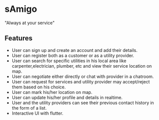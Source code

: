 # sAmigo

"Always at your service"

## Features
  - User can sign up and create an account and add their details.
  - User can register both as a customer or as a utility provider.
  - User can search for specific utilities in his local area like carpenter,electrician, plumber, etc and view their service location on map.  
  - User can negotiate either directly or chat with provider in a chatroom.
  - User can request for services and utility provider may accept/reject them based on his choice.
  - User can mark his/her location on map.
  - User can update his/her profile and details in realtime.
  - User and the utility providers can see their previous contact history in the form of a list.
  - Interactive UI with flutter.
